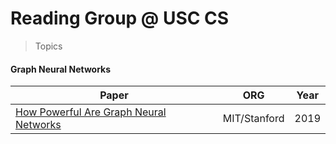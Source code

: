 # Reading Group @ USC CS

> Topics

#### Graph Neural Networks
| Paper | ORG | Year
|-------|---------|------|
|[How Powerful Are Graph Neural Networks](https://arxiv.org/pdf/1810.00826.pdf)| MIT/Stanford | 2019
